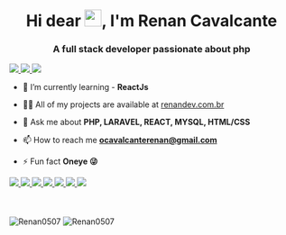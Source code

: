 <h1 align="center">Hi dear <img src="https://raw.githubusercontent.com/kaueMarques/kaueMarques/master/hi.gif" width="30px">, I'm Renan Cavalcante</h1>
<h3 align="center">A full stack developer passionate about php</h3>

<a href="https://www.linkedin.com/in/renanweb/">
	<img src="https://img.shields.io/badge/LinkedIn-0077B5?style=for-the-badge&logo=linkedin&logoColor=white">
</a>
<a href="mailto:ocavalcanterenan@gmail.com">
	<img src="https://img.shields.io/badge/Gmail-D14836?style=for-the-badge&logo=gmail&logoColor=white">
</a>
<a href="https://whats.link/renandev">
	<img src="https://img.shields.io/badge/WhatsApp-25D366?style=for-the-badge&logo=whatsapp&logoColor=white">
</a>

- 🌱 I’m currently learning - **ReactJs** 

- 👨‍💻 All of my projects are available at [renandev.com.br](https://renandev.com.br/)

- 💬 Ask me about **PHP, LARAVEL, REACT, MYSQL, HTML/CSS**

- 📫 How to reach me **ocavalcanterenan@gmail.com**

- ⚡ Fun fact **Oneye 😜**

<a href="">
	<img src="https://img.shields.io/badge/Laravel-FF2D20?style=for-the-badge&logo=laravel&logoColor=white">
</a>
<a href="">
	<img src="https://img.shields.io/badge/PHP-777BB4?style=for-the-badge&logo=php&logoColor=white">
</a>
<a href="">
	<img src="https://img.shields.io/badge/MySQL-00000F?style=for-the-badge&logo=mysql&logoColor=white">
</a>
<a href="">
	<img src="https://img.shields.io/badge/React-20232A?style=for-the-badge&logo=react&logoColor=61DAFB">
</a>
<a href="">
	<img src="https://img.shields.io/badge/HTML5-E34F26?style=for-the-badge&logo=html5&logoColor=white">
</a>
<a href="">
	<img src="https://img.shields.io/badge/CSS3-1572B6?style=for-the-badge&logo=css3&logoColor=white">
</a>
<a href="">
	<img src="https://img.shields.io/badge/Redux-593D88?style=for-the-badge&logo=redux&logoColor=white">
</a><br/><br/><br/><br/>


<div>
	<img src="https://github-readme-stats.vercel.app/api?username=Renan0507&show_icons=true" alt="Renan0507"/> 

<img src="https://github-readme-stats.vercel.app/api/top-langs/?username=Renan0507&layout=compact&theme=radical&bg_color=30,0d0d0d,191919&title_color=fff&text_color=fff&icon_color=79ff97)](https://github.com/anuraghazra/github-readme-stats" alt="Renan0507"/> 
</div>


